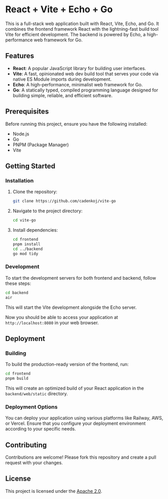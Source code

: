 # React + Vite + Echo + Go

This is a full-stack web application built with React, Vite, Echo, and Go. It combines the frontend framework React with the lightning-fast build tool Vite for efficient development. The backend is powered by Echo, a high-performance web framework for Go.

## Features

- **React**: A popular JavaScript library for building user interfaces.
- **Vite**: A fast, opinionated web dev build tool that serves your code via native ES Module imports during development.
- **Echo**: A high-performance, minimalist web framework for Go.
- **Go**: A statically typed, compiled programming language designed for building simple, reliable, and efficient software.

## Prerequisites

Before running this project, ensure you have the following installed:

- Node.js
- Go
- PNPM (Package Manager)
- Vite

## Getting Started

### Installation

1. Clone the repository:

   ```bash
   git clone https://github.com/cadenkoj/vite-go
   ```

2. Navigate to the project directory:

   ```bash
   cd vite-go
   ```

3. Install dependencies:

   ```bash
   cd frontend
   pnpm install
   cd ../backend
   go mod tidy
   ```

### Development

To start the development servers for both frontend and backend, follow these steps:

```bash
cd backend
air
```

This will start the Vite development alongside the Echo server.

Now you should be able to access your application at `http://localhost:8080` in your web browser.

## Deployment

### Building

To build the production-ready version of the frontend, run:

```bash
cd frontend
pnpm build
```

This will create an optimized build of your React application in the `backend/web/static` directory.

### Deployment Options

You can deploy your application using various platforms like Railway, AWS, or Vercel. Ensure that you configure your deployment environment according to your specific needs.

## Contributing

Contributions are welcome! Please fork this repository and create a pull request with your changes.

## License

This project is licensed under the [Apache 2.0](LICENSE).
